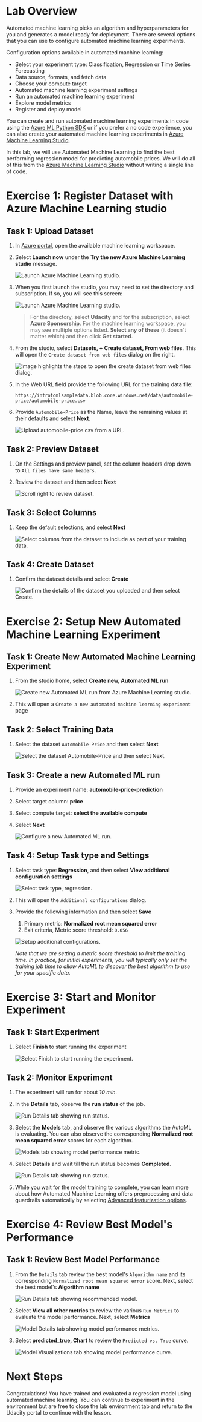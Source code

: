 # Lab Overview

Automated machine learning picks an algorithm and hyperparameters for you and generates a model ready for deployment. There are several options that you can use to configure automated machine learning experiments.

Configuration options available in automated machine learning:

- Select your experiment type: Classification, Regression or Time Series Forecasting
- Data source, formats, and fetch data
- Choose your compute target
- Automated machine learning experiment settings
- Run an automated machine learning experiment
- Explore model metrics
- Register and deploy model

You can create and run automated machine learning experiments in code using the [Azure ML Python SDK](https://docs.microsoft.com/en-us/azure/machine-learning/service/how-to-configure-auto-train) or if you prefer a no code experience, you can also create your automated machine learning experiments in [Azure Machine Learning Studio](https://ml.azure.com/).

In this lab, we will use Automated Machine Learning to find the best performing regression model for predicting automobile prices. We will do all of this from the [Azure Machine Learning Studio](https://ml.azure.com/) without writing a single line of code.

# Exercise 1: Register Dataset with Azure Machine Learning studio

## Task 1: Upload Dataset

1. In [Azure portal](https://portal.azure.com/), open the available machine learning workspace.

2. Select **Launch now** under the **Try the new Azure Machine Learning studio** message.

    ![Launch Azure Machine Learning studio.](images/01a.png 'Launch AML')

3. When you first launch the studio, you may need to set the directory and subscription. If so, you will see this screen:

    ![Launch Azure Machine Learning studio.](images/00.png 'Launch AML')

    > For the directory, select **Udacity** and for the subscription, select **Azure Sponsorship**. For the machine learning workspace, you may see multiple options listed. **Select any of these** (it doesn't matter which) and then click **Get started**.

4. From the studio, select **Datasets, + Create dataset, From web files**. This will open the `Create dataset from web files` dialog on the right.

   ![Image highlights the steps to open the create dataset from web files dialog.](images/04.png 'Create dataset from web files')

5. In the Web URL field provide the following URL for the training data file:

    ```
    https://introtomlsampledata.blob.core.windows.net/data/automobile-price/automobile-price.csv
    ```

6. Provide `Automobile-Price` as the Name, leave the remaining values at their defaults and select **Next**.

    ![Upload automobile-price.csv from a URL.](images/05.png 'Upload dataset')

## Task 2: Preview Dataset

1. On the Settings and preview panel, set the column headers drop down to `All files have same headers`.

2. Review the dataset and then select **Next**

    ![Scroll right to review dataset.](images/06.png 'Review dataset')

## Task 3: Select Columns

1. Keep the default selections, and select **Next**

    ![Select columns from the dataset to include as part of your training data.](images/07.png 'Select columns')

## Task 4: Create Dataset

1. Confirm the dataset details and select **Create**

    ![Confirm the details of the dataset you uploaded and then select Create.](images/08.png 'Confirm and create the dataset')

# Exercise 2: Setup New Automated Machine Learning Experiment

## Task 1: Create New Automated Machine Learning Experiment

1. From the studio home, select **Create new, Automated ML run**

    ![Create new Automated ML run from Azure Machine Learning studio.](images/02.png 'New Automated ML run')

2. This will open a `Create a new automated machine learning experiment` page

## Task 2: Select Training Data

1. Select the dataset `Automobile-Price` and then select **Next**

    ![Select the dataset Automobile-Price and then select Next.](images/09.png 'Select dataset')

## Task 3: Create a new Automated ML run

1. Provide an experiment name: **automobile-price-prediction**

2. Select target column: **price**

3. Select compute target: **select the available compute**

4. Select **Next**

    ![Configure a new Automated ML run.](images/10.png 'Configure Run')

## Task 4: Setup Task type and Settings

1. Select task type: **Regression**, and then select **View additional configuration settings**

    ![Select task type, regression.](images/11.png 'Select task type')

2. This will open the `Additional configurations` dialog.

3. Provide the following information and then select **Save**

   1. Primary metric: **Normalized root mean squared error**
   2. Exit criteria, Metric score threshold: `0.056`

   ![Setup additional configurations.](images/12.png 'Additional configurations')

   *Note that we are setting a metric score threshold to limit the training time. In practice, for initial experiments, you will typically only set the training job time to allow AutoML to discover the best algorithm to use for your specific data.*

# Exercise 3: Start and Monitor Experiment

## Task 1: Start Experiment

1. Select **Finish** to start running the experiment

    ![Select Finish to start running the experiment.](images/13.png 'Start Experiment')

## Task 2: Monitor Experiment

1. The experiment will run for about *10 min*.

2. In the **Details** tab, observe the **run status** of the job.

    ![Run Details tab showing run status.](images/14.png 'Run Details')

3. Select the **Models** tab, and observe the various algorithms the AutoML is evaluating. You can also observe the corresponding **Normalized root mean squared error** scores for each algorithm.

    ![Models tab showing model performance metric.](images/15.png 'Models')

4. Select **Details** and wait till the run status becomes **Completed**.

    ![Run Details tab showing run status.](images/16.png 'Run Details')

5. While you wait for the model training to complete, you can learn more about how Automated Machine Learning offers preprocessing and data guardrails automatically by selecting [Advanced featurization options](https://docs.microsoft.com/en-us/azure/machine-learning/how-to-create-portal-experiments#advanced-featurization-options).

# Exercise 4: Review Best Model's Performance

## Task 1: Review Best Model Performance

1. From the `Details` tab review the best model's `Algorithm name` and its corresponding `Normalized root mean squared error` score. Next, select the best model's **Algorithm name**

    ![Run Details tab showing recommended model.](images/17.png 'Recommended Model')

2. Select **View all other metrics** to review the various `Run Metrics` to evaluate the model performance. Next, select **Metrics**

    ![Model Details tab showing model performance metrics.](images/18.png 'Model details')

3. Select **predicted_true, Chart** to review the `Predicted vs. True` curve.

    ![Model Visualizations tab showing model performance curve.](images/19.png 'Model Performance')

# Next Steps

Congratulations! You have trained and evaluated a regression model using automated machine learning. You can continue to experiment in the environment but are free to close the lab environment tab and return to the Udacity portal to continue with the lesson.
